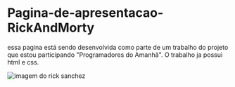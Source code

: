 # Pagina-de-apresentacao-RickAndMorty

essa pagina está sendo desenvolvida como parte de um trabalho do projeto que estou participando "Programadores do Amanhã". O trabalho ja possui html e css.

<img src="https://images7.alphacoders.com/633/633262.png" alt="imagem do rick sanchez">
